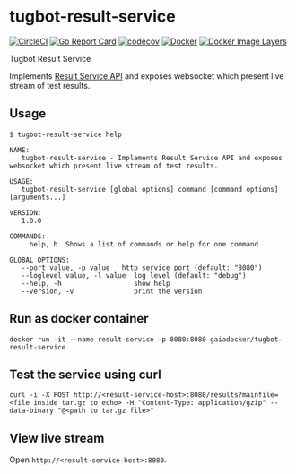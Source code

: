 # tugbot-result-service

[![CircleCI](https://circleci.com/gh/gaia-docker/tugbot-result-service.svg?style=svg)](https://circleci.com/gh/gaia-docker/tugbot-result-service)
[![Go Report Card](https://goreportcard.com/badge/github.com/gaia-docker/tugbot-result-service)](https://goreportcard.com/report/github.com/gaia-docker/tugbot-result-service)
[![codecov](https://codecov.io/gh/gaia-docker/tugbot-result-service/branch/master/graph/badge.svg)](https://codecov.io/gh/gaia-docker/tugbot-result-service)
[![Docker](https://img.shields.io/docker/pulls/gaiadocker/tugbot-result-service.svg)](https://hub.docker.com/r/gaiadocker/tugbot-result-service/)
[![Docker Image Layers](https://imagelayers.io/badge/gaiadocker/tugbot-result-service:latest.svg)](https://imagelayers.io/?images=gaiadocker/tugbot-result-service:latest 'Get your own badge on imagelayers.io')


Tugbot Result Service

Implements [Result Service API](https://github.com/gaia-docker/tugbot/blob/master/doc/proposal/Result%20Service%20API.md#api-design) 
and exposes websocket which present live stream of test results.

## Usage
```
$ tugbot-result-service help

NAME:
   tugbot-result-service - Implements Result Service API and exposes websocket which present live stream of test results.

USAGE:
   tugbot-result-service [global options] command [command options] [arguments...]

VERSION:
   1.0.0

COMMANDS:
     help, h  Shows a list of commands or help for one command

GLOBAL OPTIONS:
   --port value, -p value   http service port (default: "8080")
   --loglevel value, -l value  log level (default: "debug")
   --help, -h                  show help
   --version, -v               print the version
```

## Run as docker container
`docker run -it --name result-service -p 8080:8080 gaiadocker/tugbot-result-service`

## Test the service using curl
`curl -i -X POST http://<result-service-host>:8080/results?mainfile=<file inside tar.gz to echo> -H "Content-Type: application/gzip" --data-binary "@<path to tar.gz file>"`

## View live stream
Open `http://<result-service-host>:8080`.
